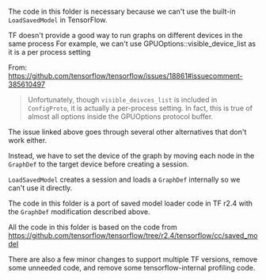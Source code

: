 The code in this folder is necessary because we can't use the built-in `LoadSavedModel` in TensorFlow.

TF doesn't provide a good way to run graphs on different devices in the same process
For example, we can't use GPUOptions::visible_device_list as it is a per process setting

From: https://github.com/tensorflow/tensorflow/issues/18861#issuecomment-385610497
> Unfortunately, though `visible_deivces_list` is included in `ConfigProto`, it is
> actually a per-process setting. In fact, this is true of almost all options inside
> the GPUOptions protocol buffer.

The issue linked above goes through several other alternatives that don't work either.

Instead, we have to set the device of the graph by moving each node in the `GraphDef` to the target device before creating a session.

`LoadSavedModel` creates a session and loads a `GraphDef` internally so we can't use it directly.

The code in this folder is a port of saved model loader code in TF r2.4 with the `GraphDef` modification
described above.

All the code in this folder is based on the code from https://github.com/tensorflow/tensorflow/tree/r2.4/tensorflow/cc/saved_model

There are also a few minor changes to support multiple TF versions, remove some unneeded code, and remove some tensorflow-internal profiling code.
